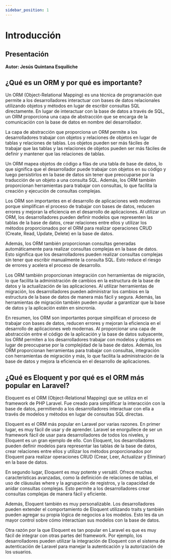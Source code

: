 ```yaml
---
sidebar_position: 1
---
```


# Introducción

## Presentación

**Autor: Jesús Quintana Esquiliche**

## ¿Qué es un ORM y por qué es importante?

Un ORM (Object-Relational Mapping) es una técnica de programación que permite a los desarrolladores interactuar con bases de datos relacionales utilizando objetos y métodos en lugar de escribir consultas SQL directamente. En lugar de interactuar con la base de datos a través de SQL, un ORM proporciona una capa de abstracción que se encarga de la comunicación con la base de datos en nombre del desarrollador.

La capa de abstracción que proporciona un ORM permite a los desarrolladores trabajar con objetos y relaciones de objetos en lugar de tablas y relaciones de tablas. Los objetos pueden ser más fáciles de trabajar que las tablas y las relaciones de objetos pueden ser más fáciles de definir y mantener que las relaciones de tablas.

Un ORM mapea objetos de código a filas de una tabla de base de datos, lo que significa que el desarrollador puede trabajar con objetos en su código y luego persistirlos en la base de datos sin tener que preocuparse por la traducción de un objeto a una consulta SQL. Además, los ORM también proporcionan herramientas para trabajar con consultas, lo que facilita la creación y ejecución de consultas complejas.

Los ORM son importantes en el desarrollo de aplicaciones web modernas porque simplifican el proceso de trabajar con bases de datos, reducen errores y mejoran la eficiencia en el desarrollo de aplicaciones. Al utilizar un ORM, los desarrolladores pueden definir modelos que representen las tablas de la base de datos, crear relaciones entre ellos y utilizar los métodos proporcionados por el ORM para realizar operaciones CRUD (Create, Read, Update, Delete) en la base de datos.

Además, los ORM también proporcionan consultas generadas automáticamente para realizar consultas complejas en la base de datos. Esto significa que los desarrolladores pueden realizar consultas complejas sin tener que escribir manualmente la consulta SQL. Esto reduce el riesgo de errores y acelera el proceso de desarrollo.

Los ORM también proporcionan integración con herramientas de migración, lo que facilita la administración de cambios en la estructura de la base de datos y la actualización de las aplicaciones. Al utilizar herramientas de migración, los desarrolladores pueden administrar los cambios en la estructura de la base de datos de manera más fácil y segura. Además, las herramientas de migración también pueden ayudar a garantizar que la base de datos y la aplicación estén en sincronía.

En resumen, los ORM son importantes porque simplifican el proceso de trabajar con bases de datos, reducen errores y mejoran la eficiencia en el desarrollo de aplicaciones web modernas. Al proporcionar una capa de abstracción entre el código de la aplicación y la base de datos subyacente, los ORM permiten a los desarrolladores trabajar con modelos y objetos en lugar de preocuparse por la complejidad de la base de datos. Además, los ORM proporcionan herramientas para trabajar con consultas, integración con herramientas de migración y más, lo que facilita la administración de la base de datos y mejora la eficiencia en el desarrollo de aplicaciones.

## ¿Qué es Eloquent y por qué es el ORM más popular en Laravel?

Eloquent es el ORM (Object-Relational Mapping) que se utiliza en el framework de PHP Laravel. Fue creado para simplificar la interacción con la base de datos, permitiendo a los desarrolladores interactuar con ella a través de modelos y métodos en lugar de consultas SQL directas.

Eloquent es el ORM más popular en Laravel por varias razones. En primer lugar, es muy fácil de usar y de aprender. Laravel se enorgullece de ser un framework fácil de usar para desarrolladores de todos los niveles, y Eloquent es un gran ejemplo de ello. Con Eloquent, los desarrolladores pueden definir modelos para representar las tablas de la base de datos, crear relaciones entre ellos y utilizar los métodos proporcionados por Eloquent para realizar operaciones CRUD (Crear, Leer, Actualizar y Eliminar) en la base de datos.

En segundo lugar, Eloquent es muy potente y versátil. Ofrece muchas características avanzadas, como la definición de relaciones de tablas, el uso de cláusulas where y la agrupación de registros, y la capacidad de anidar consultas complejas. Esto permite a los desarrolladores crear consultas complejas de manera fácil y eficiente.

Además, Eloquent también es muy personalizable. Los desarrolladores pueden extender el comportamiento de Eloquent utilizando traits y también pueden agregar su propia lógica de negocios a los modelos. Esto les da un mayor control sobre cómo interactúan sus modelos con la base de datos.

Otra razón por la que Eloquent es tan popular en Laravel es que es muy fácil de integrar con otras partes del framework. Por ejemplo, los desarrolladores pueden utilizar la integración de Eloquent con el sistema de autenticación de Laravel para manejar la autenticación y la autorización de los usuarios.







